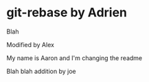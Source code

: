 # git-rebase by Adrien

Blah

Modified by Alex

My name is Aaron and I'm changing the readme

Blah blah
addition by joe
